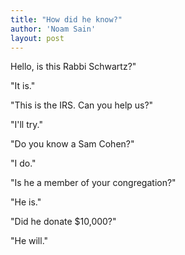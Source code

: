```yaml
---
title: "How did he know?"
author: 'Noam Sain'
layout: post
---
```


Hello, is this Rabbi Schwartz?"

"It is."

"This is the IRS. Can you help us?"

"I'll try."

"Do you know a Sam Cohen?"

"I do."

"Is he a member of your congregation?"

"He is."

"Did he donate $10,000?"

"He will."